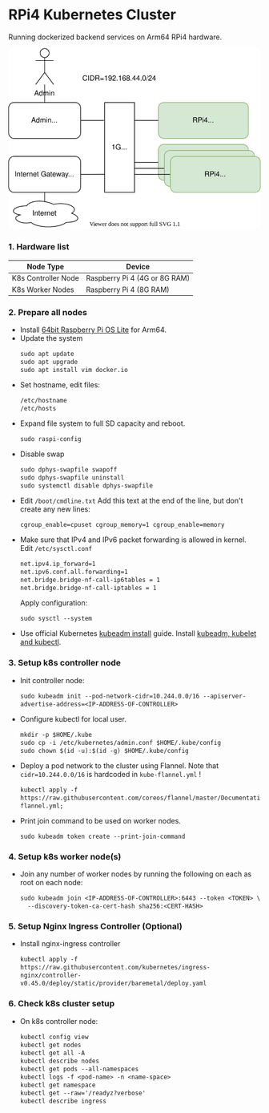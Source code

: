 # RPi4 Kubernetes Cluster 
Running dockerized backend services on Arm64 RPi4 hardware.

![architecture](docs/architecture.svg)

### 1. Hardware list
| Node Type           | Device                        |
|---------------------|-------------------------------|
| K8s Controller Node | Raspberry Pi 4 (4G or 8G RAM) |
| K8s Worker Nodes    | Raspberry Pi 4 (8G RAM)       |

### 2. Prepare all nodes
* Install [64bit Raspberry Pi OS Lite](https://downloads.raspberrypi.org/raspios_lite_arm64/) for Arm64.
* Update the system
  ```
  sudo apt update
  sudo apt upgrade
  sudo apt install vim docker.io 
  ``` 
* Set hostname, edit files:
  ```
  /etc/hostname
  /etc/hosts
  ```
* Expand file system to full SD capacity and reboot.
  ```
  sudo raspi-config
  ```
* Disable swap
  ```
  sudo dphys-swapfile swapoff
  sudo dphys-swapfile uninstall
  sudo systemctl disable dphys-swapfile
  ```
* Edit ``/boot/cmdline.txt`` Add this text at the end of the line, but don't create any new lines:
  ```
  cgroup_enable=cpuset cgroup_memory=1 cgroup_enable=memory
  ```
* Make sure that IPv4 and IPv6 packet forwarding is allowed in kernel. Edit ``/etc/sysctl.conf``
  ```
  net.ipv4.ip_forward=1
  net.ipv6.conf.all.forwarding=1
  net.bridge.bridge-nf-call-ip6tables = 1
  net.bridge.bridge-nf-call-iptables = 1
  ```
  Apply configuration:
  ```
  sudo sysctl --system 
  ```
* Use official Kubernetes [kubeadm install](https://kubernetes.io/docs/setup/production-environment/tools/kubeadm/install-kubeadm/) guide.
  Install [kubeadm, kubelet and kubectl](https://kubernetes.io/docs/setup/production-environment/tools/kubeadm/install-kubeadm/#installing-kubeadm-kubelet-and-kubectl).

### 3. Setup k8s controller node  
* Init controller node:
  ```
  sudo kubeadm init --pod-network-cidr=10.244.0.0/16 --apiserver-advertise-address=<IP-ADDRESS-OF-CONTROLLER> 
  ```
* Configure kubectl for local user.
  ```
  mkdir -p $HOME/.kube
  sudo cp -i /etc/kubernetes/admin.conf $HOME/.kube/config
  sudo chown $(id -u):$(id -g) $HOME/.kube/config
  ```
* Deploy a pod network to the cluster using Flannel. Note that ``cidr=10.244.0.0/16`` is hardcoded in ``kube-flannel.yml`` !
  ```
  kubectl apply -f https://raw.githubusercontent.com/coreos/flannel/master/Documentation/kube-flannel.yml;  
  ```
* Print join command to be used on worker nodes.  
  ```
  sudo kubeadm token create --print-join-command
  ```
  
### 4. Setup k8s worker node(s)  
* Join any number of worker nodes by running the following on each as root on each node:
  ```
  sudo kubeadm join <IP-ADDRESS-OF-CONTROLLER>:6443 --token <TOKEN> \
    --discovery-token-ca-cert-hash sha256:<CERT-HASH> 
  ```

### 5. Setup Nginx Ingress Controller (Optional)
* Install nginx-ingress controller
  ```
  kubectl apply -f https://raw.githubusercontent.com/kubernetes/ingress-nginx/controller-v0.45.0/deploy/static/provider/baremetal/deploy.yaml
  ```

### 6. Check k8s cluster setup 
* On k8s controller node:
  ```
  kubectl config view
  kubectl get nodes
  kubectl get all -A
  kubectl describe nodes
  kubectl get pods --all-namespaces
  kubectl logs -f <pod-name> -n <name-space>
  kubectl get namespace
  kubectl get --raw='/readyz?verbose'
  kubectl describe ingress
  ```